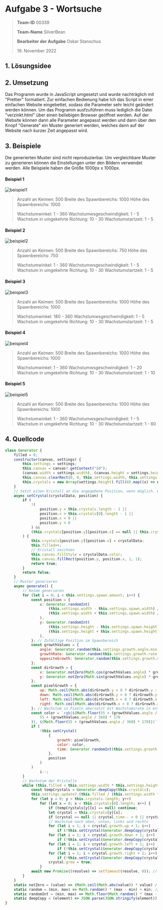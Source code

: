 # Aufgabe 3  - Wortsuche

> **Team-ID** 00339
>
> **Team-Name** SilverBean
>
> **Bearbeiter der Aufgabe** Oskar Stanschus
>
> 19\. November 2022

## 1. Lösungsidee



## 2. Umsetzung

Das Programm wurde in JavaScript umgesetzt und wurde nachträglich mit "Prettier" formatiert. Zur einfachen Bedienung habe Ich das Script in einer einfachen Website eingebettet, sodass die Parameter sehr leicht geändert werden können. Um das Programm ausfzuführen muss lediglich die Datei "verzinkt.html" über einen beliebigen Browser geöffnet werden. Auf der Website können dann alle Parameter angepasst werden und dann über den Knopf "Generate" ein Muster generiert werden, welches dann auf der Website nach kurzer Zeit angepasst wird.

## 3. Beispiele

Die generierten Muster sind nicht reproduzierbar. Um vergleichbare Muster zu generieren können die Einstellungen unter den Bildern verwendet werden. Alle Beispiele haben die Größe 1000px x 1000px.

#### Beispiel 1

![beispiel1](bilder/beispiel1.png)

> Anzahl an Keimen: 500
> Breite des Spawnbereichs: 1000
> Höhe des Spawnbereichs: 1000
>
> Wachstumwinkel: 1 - 360
> Wachstumwsgeschwindigkeit: 1 - 5
> Wachstum in umgekehrte Richtung: 10 - 30
> Wachstumstartzeit: 1 - 5

#### Beispiel 2

![beispiel2](bilder/beispiel2.png)

> Anzahl an Keimen: 500
> Breite des Spawnbereichs: 750
> Höhe des Spawnbereichs: 750
>
> Wachstumwinkel: 1 - 360
> Wachstumwsgeschwindigkeit: 1 - 5
> Wachstum in umgekehrte Richtung: 10 - 30
> Wachstumstartzeit: 1 - 5

#### Beispiel 3

![beispiel3](bilder/beispiel3.png)

> Anzahl an Keimen: 500
> Breite des Spawnbereichs: 1000
> Höhe des Spawnbereichs: 1000
>
> Wachstumwinkel: 180 - 360
> Wachstumwsgeschwindigkeit: 1 - 5
> Wachstum in umgekehrte Richtung: 10 - 30
> Wachstumstartzeit: 1 - 5

#### Beispiel 4

![beispiel4](bilder/beispiel4.png)

> Anzahl an Keimen: 500
> Breite des Spawnbereichs: 1000
> Höhe des Spawnbereichs: 1000
>
> Wachstumwinkel: 1 - 360
> Wachstumwsgeschwindigkeit: 1 - 20
> Wachstum in umgekehrte Richtung: 10 - 30
> Wachstumstartzeit: 1 - 10

#### Beispiel 5

![beispiel5](bilder/beispiel5.png)

> Anzahl an Keimen: 500
> Breite des Spawnbereichs: 1000
> Höhe des Spawnbereichs: 1000
>
> Wachstumwinkel: 1 - 360
> Wachstumwsgeschwindigkeit: 1 - 5
> Wachstum in umgekehrte Richtung: 10 - 30
> Wachstumstartzeit: 1 - 60

## 4. Quellcode

```javascript
class Generator {
    filled = 0;
    constructor(canvas, settings) {
        this.settings = settings;
        this.canvas = canvas?.getContext("2d");
        (canvas.width = settings.width), (canvas.height = settings.height);
        this.canvas.clearRect(0, 0, this.settings.width, this.settings.height);
        this.crystals = new Array(settings.height).fill(0).map((x) => new Array(settings.width).fill(null)); // Kristall-Array erstellen
    }
    // Setzt einen Kristall an die angegebene Position, wenn möglich. Gibt true zurück, wenn erfolgreich.
    async setCrystal(crystalData, position) {
        if (
            !(
                position.y > this.crystals.length - 1 ||
                position.x > this.crystals[0].length - 1 ||
                position.x < 0 ||
                position.y < 0
            ) &&
            (this.crystals[position.y][position.x] == null || this.crystals[position.y][position.x].time > 1)
        ) {
            this.crystals[position.y][position.x] = crystalData;
            this.filled++;
            // Kristall zeichnen
            this.canvas.fillStyle = crystalData.color;
            this.canvas.fillRect(position.y, position.x, 1, 1);
            return true;
        }
        return false;
    }
    // Muster generieren
    async generate() {
        // Keime generieren
        for (let i = 0; i < this.settings.spawn.amount; i++) {
            const position = {
                x: Generator.randomInt(
                    (this.settings.width - this.settings.spawn.width) / 2,
                    (this.settings.width + this.settings.spawn.width) / 2 - 1
                ),
                y: Generator.randomInt(
                    (this.settings.height - this.settings.spawn.height) / 2,
                    (this.settings.height + this.settings.spawn.height) / 2 - 1
                ),
            }; // Zufällige Position im Spawnbereich
            const growthValues = {
                angle: Generator.random(this.settings.growth.angle.min, this.settings.growth.angle.max), // Winkel, in dem der Kristall wächst
                growthRate: Generator.random(this.settings.growth.rate.min, this.settings.growth.rate.max), // Wachstumsrate (in Kristallen pro Tick)
                oppositeGrowth: Generator.random(this.settings.growth.opposite.min, this.settings.growth.opposite.max), // Wachstumsrate in die entgegengesetzte Richtung
            };
            const dirGrowth = {
                x: Generator.notZero(Math.cos(growthValues.angle) * growthValues.growthRate), // Wachstum in x-Richtung
                y: Generator.notZero(Math.sin(growthValues.angle) * growthValues.growthRate), // Wachstum in y-Richtung
            };
            const pixelGrowth = {
                up: Math.ceil(Math.abs(dirGrowth.y > 0 ? dirGrowth.y : dirGrowth.y * growthValues.oppositeGrowth)),
                down: Math.ceil(Math.abs(dirGrowth.y < 0 ? dirGrowth.y : dirGrowth.y * growthValues.oppositeGrowth)),
                left: Math.ceil(Math.abs(dirGrowth.x < 0 ? dirGrowth.x : dirGrowth.x * growthValues.oppositeGrowth)),
                right: Math.ceil(Math.abs(dirGrowth.x > 0 ? dirGrowth.x : dirGrowth.x * growthValues.oppositeGrowth)),
            }; // Wachstum in Pixeln übersetzt mit Wachstumsrate in entgegengesetzter Richtung
            const color = `rgb(${Math.floor(55 + (growthValues.angle / 360) * 170)}, ${Math.floor(
                55 + (growthValues.angle / 360) * 170
            )}, ${Math.floor(55 + (growthValues.angle / 360) * 170)})`; // Farbe des Kristalls aus dem Winkel berechnen
            if (
                !this.setCrystal(
                    {
                        growth: pixelGrowth,
                        color: color,
                        time: Generator.randomInt(this.settings.growth.time.min, this.settings.growth.time.max),
                    },
                    position
                )
            )
                i--;
        }
        // Wachstum der Kristalle
        while (this.filled < this.settings.width * this.settings.height) {
            const tempCrystals = Generator.deepCopy(this.crystals);
            this.settings.update?.(this.filled / (this.settings.width * this.settings.height)); // Anzeige im Browser aktualisieren, falls vorhanden
            for (let y = 0; y < this.crystals.length; y++)
                for (let x = 0; x < this.crystals[0].length; x++) {
                    if (tempCrystals[y][x] == null) continue;
                    let crystal = this.crystals[y][x];
                    if (crystal == null || crystal.time-- > 0 || crystal.grew) continue;
                    // Wachstum nach oben, unten, links und rechts
                    for (let i = 1; i < crystal.growth.up + 1; i++)
                        if (!this.setCrystal(Generator.deepCopy(crystal), { x: x, y: y - i })) break;
                    for (let i = 1; i < crystal.growth.down + 1; i++)
                        if (!this.setCrystal(Generator.deepCopy(crystal), { x: x, y: y + i })) break;
                    for (let i = 1; i < crystal.growth.left + 1; i++)
                        if (!this.setCrystal(Generator.deepCopy(crystal), { x: x - i, y: y })) break;
                    for (let i = 1; i < crystal.growth.right + 1; i++)
                        if (!this.setCrystal(Generator.deepCopy(crystal), { x: x + i, y: y })) break;
                    crystal.grew = true;
                }
            await new Promise((resolve) => setTimeout(resolve, 0)); // Warten, damit der Browser nicht einfriert
        }
    }
    static notZero = (value) => (Math.ceil(Math.abs(value)) * value) / Math.abs(value); // Rundung für Werte, die nicht 0 sein dürfen
    static random = (min, max) => Math.random() * (max - min) + min; // Zufallszahl zwischen min und max
    static randomInt = (min, max) => Math.floor(Math.random() * (max - min + 1) + min); // Zufällige Ganzzahl zwischen min und max
    static deepCopy = (element) => JSON.parse(JSON.stringify(element)); // Kopieren eines Objektes ohne Referenz
}
```

